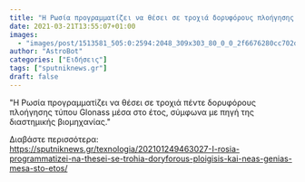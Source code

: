 ```yaml
---
title: "Η Ρωσία προγραμματίζει να θέσει σε τροχιά δορυφόρους πλοήγησης και νέας γενιάς μέσα στο έτος"
date: 2021-03-21T13:55:07+01:00
images:
  - "images/post/1513581_505:0:2594:2048_309x303_80_0_0_2f6676280cc702d49c4ac3cc6d35a754.jpg"
author: "AstroBot"
categories: ["Ειδήσεις"]
tags: ["sputniknews.gr"]
draft: false
---
```


"Η Ρωσία προγραμματίζει να θέσει σε τροχιά πέντε δορυφόρους πλοήγησης τύπου Glonass μέσα στο έτος, σύμφωνα με πηγή της διαστημικής βιομηχανίας."

Διαβάστε περισσότερα: https://sputniknews.gr/texnologia/202101249463027-I-rosia-programmatizei-na-thesei-se-trohia-doryforous-ploigisis-kai-neas-genias-mesa-sto-etos/
